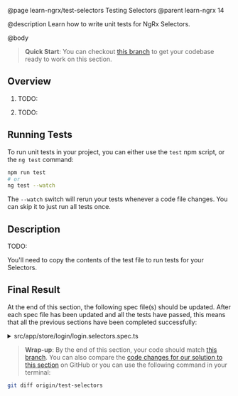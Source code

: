 @page learn-ngrx/test-selectors Testing Selectors
@parent learn-ngrx 14

@description Learn how to write unit tests for NgRx Selectors.

@body

> **Quick Start**: You can checkout [this branch](https://github.com/bitovi/angular-ngrx-chat/tree/create-selectors) to get your codebase ready to work on this section.


## Overview

1. TODO: 

2. TODO: 


## Running Tests

To run unit tests in your project, you can either use the `test` npm script, or the `ng test` command:

```bash
npm run test
# or
ng test --watch
```

The `--watch` switch will rerun your tests whenever a code file changes. You can skip it to just run all tests once.


## Description

TODO: 

You'll need to copy the contents of the test file to run tests for your Selectors.

## Final Result

At the end of this section, the following spec file(s) should be updated. After each spec file has been updated and all the tests have passed, this means that all the previous sections have been completed successfully:

<details>
<summary>src/app/store/login/login.selectors.spec.ts</summary>
@diff ../12-test-reducer/login.selectors.spec.ts ./login.selectors.spec.ts only
</details>


> **Wrap-up**: By the end of this section, your code should match [this branch](https://github.com/bitovi/angular-ngrx-chat/tree/test-selectors). You can also compare the [code changes for our solution to this section](https://github.com/bitovi/angular-ngrx-chat/compare/create-selectors...test-selectors) on GitHub or you can use the following command in your terminal:

```bash
git diff origin/test-selectors
```
